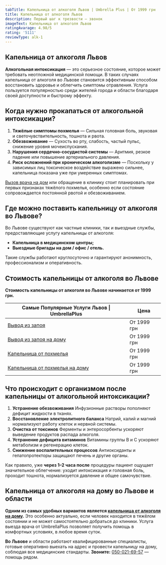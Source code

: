 ```yaml
---
tabTitle: Капельница от алкоголя Львов | Umbrella Plus | От 1999 грн
title: Капельница от алкоголя Львов
description: Первый шаг к трезвости — звонок
imageText: Капельница от алкоголя Львов
ratingAvarage: 4.98/5
rating: '5111'
reviewType: alk-1
---
```


## Капельница от алкоголя Львов

**Алкогольная интоксикация** — это серьезное состояние, которое может требовать неотложной медицинской помощи. В таких случаях капельница от алкоголя во Львове становится эффективным способом восстановить здоровье и облегчить симптомы отравления. Услуга пользуется популярностью среди жителей города и области благодаря своей доступности и быстрому эффекту.

## Когда нужно прокапаться от алкогольной интоксикации?

1. **Тяжёлые симптомы похмелья**
   — Сильная головная боль, звуковая и светочувствительность, тошнота и рвота.
2. **Обезвоживание**
   — Сухость во рту, слабость, частый пульс, снижение уровня мочеиспускания.
3. **Нарушения сердечно-сосудистой системы**
   — Аритмия, резкое падение или повышение артериального давления.
4. **Риск осложнений при хроническом алкоголизме**
   — Поскольку у зависимых лиц токсическое воздействие выражено сильнее, капельница показана уже при умеренных симптомах.

[Вызов врача на дом](https://umbrella-plus.com.ua/lviv/kapelnica_ot_alkogola_na-domy-lvov/) или обращение в клинику стоит планировать при первых признаках тяжёлого похмелья, особенно если состояние сопровождается постоянной рвотой и обезвоживанием.

## Где можно поставить капельницу от алкоголя во Львове?

Во Львове существуют как частные клиники, так и выездные службы, предоставляющие услугу капельницы от алкоголя:

* **Капельница в медицинском центры;**
* **Выездные бригады на дом / офис / отель.**

Такие службы работают круглосуточно и гарантируют анонимность, профессионализм и оперативность.

## Стоимость капельницы от алкоголя во Львове

**Стоимость капельницы от алкоголя во Львове начинается от 1999 грн.**

| Самые Популярные Услуги Львов \| UmbrellaPlus                        | Цена        |
| -------------------------------------------------------------------- | ----------- |
| [Вывод из запоя](vivod-iz-zapoia-lvov)                               | От 1999 грн |
| [Вывод из запоя на дому](Vivod-iz-zapoia-na-domy-lvov)               | От 1999 грн |
| [Капельница от похмелья](Kapelnica_ot_alkogola_v-lvov)               | От 1999 грн |
| [Капельница от похмелья на дому](Kapelnica_ot_alkogola_na-domy-lvov) | От 1999 грн |

## Что происходит с организмом после капельницы от алкогольной интоксикации?

1. **Устранение обезвоживания**
   Инфузионные растворы пополняют дефицит жидкости в тканях.
2. **Восстановление электролитного баланса**
   Натрий, калий и магний нормализуют работу клеток и нервной системы.
3. **Очистка от токсинов**
   Ферменты и энтеросорбенты ускоряют выведение продуктов распада алкоголя.
4. **Устранение дефицита витаминов**
   Витамины группы B и C ускоряют метаболизм и регенерацию клеток.
5. **Снижение воспалительных процессов**
   Антиоксиданты и гепатопротекторы защищают печень и другие органы.

Как правило, уже **через 1–2 часа после** процедуры пациент ощущает значительное облегчение: уходит интоксикация и головная боль, проходит тошнота, нормализуется давление и общее самочувствие.

## Капельница от алкоголя на дому во Львове и области

**Одним из самых удобных вариантов является [капельница от алкоголя на дому](https://umbrella-plus.com.ua/lviv/kapelnica_ot_alkogola_na-domy-lvov/).** Это особенно актуально, если человек находится в тяжёлом состоянии и не может самостоятельно добраться до клиники. Услуга выезда врача от UmbrellaPlus позволяет получить помощь в комфортных условиях, в любое время суток.

**Во Львове** и области работают квалифицированные специалисты, готовые оперативно выехать на адрес и провести капельницу на дому, соблюдая все медицинские стандарты.
**Звоните:** [050-021-69-57](tel:0500216957) — помощь рядом.
